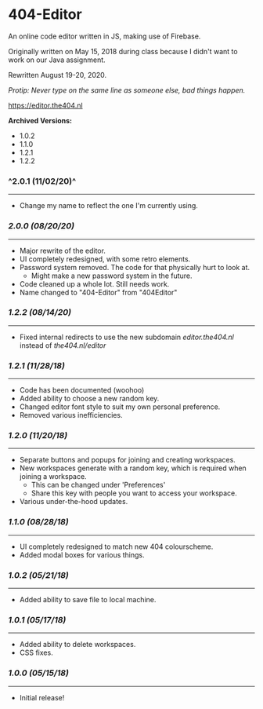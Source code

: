# 404-Editor

An online code editor written in JS, making use of Firebase.

Originally written on May 15, 2018 during class because I didn't want to work on our Java assignment.

Rewritten August 19-20, 2020.

*Protip: Never type on the same line as someone else, bad things happen.*

https://editor.the404.nl

**Archived Versions:**
- 1.0.2
- 1.1.0
- 1.2.1
- 1.2.2

### ^2.0.1 (11/02/20)^
----------------------
- Change my name to reflect the one I'm currently using.

### *2.0.0 (08/20/20)*
----------------------
- Major rewrite of the editor.
- UI completely redesigned, with some retro elements.
- Password system removed. The code for that physically hurt to look at.
    - Might make a new password system in the future.
- Code cleaned up a whole lot. Still needs work.
- Name changed to "404-Editor" from "404Editor"

### *1.2.2 (08/14/20)*
----------------------
- Fixed internal redirects to use the new subdomain *editor.the404.nl* instead of *the404.nl/editor*

### *1.2.1 (11/28/18)*
----------------------
- Code has been documented (woohoo)
- Added ability to choose a new random key.
- Changed editor font style to suit my own personal preference.
- Removed various inefficiencies.

### *1.2.0 (11/20/18)*
----------------------
- Separate buttons and popups for joining and creating workspaces.
- New workspaces generate with a random key, which is required when joining a workspace.
    - This can be changed under 'Preferences'
    - Share this key with people you want to access your workspace.
- Various under-the-hood updates.

### *1.1.0 (08/28/18)*
----------------------
- UI completely redesigned to match new 404 colourscheme.
- Added modal boxes for various things.

### *1.0.2 (05/21/18)*
----------------------
- Added ability to save file to local machine.

### *1.0.1 (05/17/18)*
----------------------
- Added ability to delete workspaces.
- CSS fixes.

### *1.0.0 (05/15/18)*
----------------------
- Initial release!
